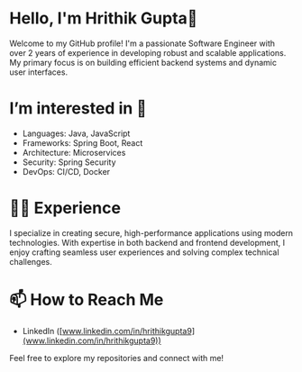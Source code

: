 # **Hello, I'm Hrithik Gupta**👋
Welcome to my GitHub profile! I'm a passionate Software Engineer with over 2 years of experience in developing robust and scalable applications. My primary focus is on building efficient backend systems and dynamic user interfaces.
# **I’m interested in** 👀
- Languages: Java, JavaScript
- Frameworks: Spring Boot, React
- Architecture: Microservices
- Security: Spring Security
- DevOps: CI/CD, Docker
# :man_technologist: **Experience**
I specialize in creating secure, high-performance applications using modern technologies. With expertise in both backend and frontend development, I enjoy crafting seamless user experiences and solving complex technical challenges.

# 📫 **How to Reach Me**
- LinkedIn ([www.linkedin.com/in/hrithikgupta9](www.linkedin.com/in/hrithikgupta9))


Feel free to explore my repositories and connect with me!

<!---
hrithik-gupta-910/hrithik-gupta-910 is a ✨ special ✨ repository because its `README.md` (this file) appears on your GitHub profile.
You can click the Preview link to take a look at your changes.
--->
